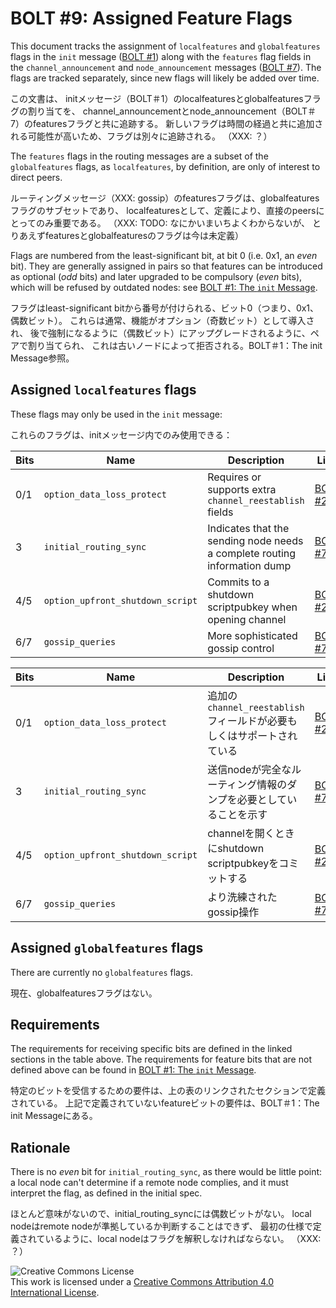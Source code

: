 # BOLT #9: Assigned Feature Flags

This document tracks the assignment of `localfeatures` and `globalfeatures`
flags in the `init` message ([BOLT #1](01-messaging.md)) along with the
`features` flag fields in the `channel_announcement` and `node_announcement`
messages ([BOLT #7](07-routing-gossip.md)).
The flags are tracked separately, since new flags will likely be added over time.

この文書は、
initメッセージ（BOLT＃1）のlocalfeaturesとglobalfeaturesフラグの割り当てを、
channel_announcementとnode_announcement（BOLT＃7）のfeaturesフラグと共に追跡する。
新しいフラグは時間の経過と共に追加される可能性が高いため、フラグは別々に追跡される。
（XXX: ？）

The `features` flags in the routing messages are a subset of the
`globalfeatures` flags, as `localfeatures`, by definition, are only of interest
to direct peers.

ルーティングメッセージ（XXX: gossip）のfeaturesフラグは、globalfeaturesフラグのサブセットであり、
localfeaturesとして、定義により、直接のpeersにとってのみ重要である。
（XXX: TODO: なにかいまいちよくわからないが、
とりあえずfeaturesとglobalfeaturesのフラグは今は未定義）

Flags are numbered from the least-significant bit, at bit 0 (i.e. 0x1,
an _even_ bit). They are generally assigned in pairs so that features
can be introduced as optional (_odd_ bits) and later upgraded to be compulsory
(_even_ bits), which will be refused by outdated nodes:
see [BOLT #1: The `init` Message](01-messaging.md#the-init-message).

フラグはleast-significant bitから番号が付けられる、ビット0（つまり、0x1、偶数ビット）。
これらは通常、機能がオプション（奇数ビット）として導入され、
後で強制になるように（偶数ビット）にアップグレードされるように、ペアで割り当てられ、
これは古いノードによって拒否される。BOLT＃1：The init Message参照。

## Assigned `localfeatures` flags

These flags may only be used in the `init` message:

これらのフラグは、initメッセージ内でのみ使用できる：

| Bits | Name                             | Description                                                               | Link                                                    |
|------|----------------------------------|---------------------------------------------------------------------------|---------------------------------------------------------|
| 0/1  | `option_data_loss_protect`       | Requires or supports extra `channel_reestablish` fields                   | [BOLT #2](02-peer-protocol.md#message-retransmission)   |
| 3    | `initial_routing_sync`           | Indicates that the sending node needs a complete routing information dump | [BOLT #7](07-routing-gossip.md#initial-sync)            |
| 4/5  | `option_upfront_shutdown_script` | Commits to a shutdown scriptpubkey when opening channel                   | [BOLT #2](02-peer-protocol.md#the-open_channel-message) |
| 6/7  | `gossip_queries`                 | More sophisticated gossip control                                         | [BOLT #7](07-routing-gossip.md#query-messages)          |

| Bits | Name             |Description                                     | Link                                                                |
|------|------------------|------------------------------------------------|---------------------------------------------------------------------|
| 0/1  | `option_data_loss_protect` | 追加の`channel_reestablish`フィールドが必要もしくはサポートされている | [BOLT #2](02-peer-protocol.md#message-retransmission) |
| 3  | `initial_routing_sync` | 送信nodeが完全なルーティング情報のダンプを必要としていることを示す | [BOLT #7](07-routing-gossip.md#initial-sync) |
| 4/5  | `option_upfront_shutdown_script` | channelを開くときにshutdown scriptpubkeyをコミットする | [BOLT #2](02-peer-protocol.md#the-open_channel-message) |
| 6/7  | `gossip_queries`           | より洗練されたgossip操作 | [BOLT #7](07-routing-gossip.md#query-messages) |

## Assigned `globalfeatures` flags

There are currently no `globalfeatures` flags.

現在、globalfeaturesフラグはない。

## Requirements

The requirements for receiving specific bits are defined in the linked sections in the table above.
The requirements for feature bits that are not defined
above can be found in [BOLT #1: The `init` Message](01-messaging.md#the-init-message).

特定のビットを受信するための要件は、上の表のリンクされたセクションで定義されている。
上記で定義されていないfeatureビットの要件は、BOLT＃1：The init Messageにある。

## Rationale

There is no _even_ bit for `initial_routing_sync`, as there would be little
point: a local node can't determine if a remote node complies, and it must
interpret the flag, as defined in the initial spec.

ほとんど意味がないので、initial_routing_syncには偶数ビットがない。
local nodeはremote nodeが準拠しているか判断することはできず、
最初の仕様で定義されているように、local nodeはフラグを解釈しなければならない。
（XXX: ？）

![Creative Commons License](https://i.creativecommons.org/l/by/4.0/88x31.png "License CC-BY")
<br>
This work is licensed under a [Creative Commons Attribution 4.0 International License](http://creativecommons.org/licenses/by/4.0/).
